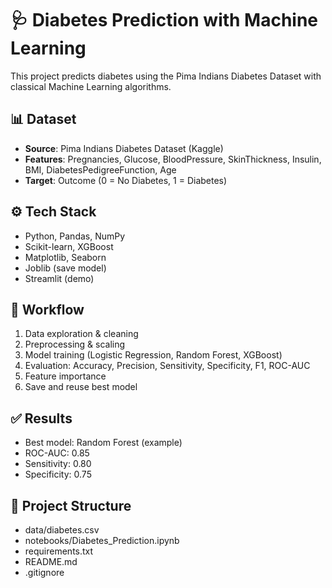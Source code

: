 # 🩺 Diabetes Prediction with Machine Learning

This project predicts diabetes using the Pima Indians Diabetes Dataset with classical Machine Learning algorithms.

## 📊 Dataset
- **Source**: Pima Indians Diabetes Dataset (Kaggle)
- **Features**: Pregnancies, Glucose, BloodPressure, SkinThickness, Insulin, BMI, DiabetesPedigreeFunction, Age
- **Target**: Outcome (0 = No Diabetes, 1 = Diabetes)

## ⚙️ Tech Stack
- Python, Pandas, NumPy
- Scikit-learn, XGBoost
- Matplotlib, Seaborn
- Joblib (save model)
- Streamlit (demo)

## 🚀 Workflow
1. Data exploration & cleaning
2. Preprocessing & scaling
3. Model training (Logistic Regression, Random Forest, XGBoost)
4. Evaluation: Accuracy, Precision, Sensitivity, Specificity, F1, ROC-AUC
5. Feature importance
6. Save and reuse best model

## ✅ Results
- Best model: Random Forest (example)
- ROC-AUC: 0.85
- Sensitivity: 0.80
- Specificity: 0.75

## 📂 Project Structure
- data/diabetes.csv
- notebooks/Diabetes_Prediction.ipynb
- requirements.txt
- README.md
- .gitignore
